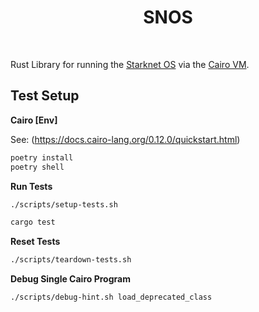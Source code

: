 <div align="center">
    <h1>SNOS</h1>
    <br>
</div>

Rust Library for running the [Starknet OS](https://hackmd.io/@pragma/ByP-iux1T) via the [Cairo VM](https://github.com/lambdaclass/cairo-vm).

## Test Setup

**Cairo [Env]**

See: (https://docs.cairo-lang.org/0.12.0/quickstart.html)

```bash
poetry install
poetry shell
```

**Run Tests**

```bash
./scripts/setup-tests.sh

cargo test
```

**Reset Tests**

```bash
./scripts/teardown-tests.sh
```

**Debug Single Cairo Program**

```bash
./scripts/debug-hint.sh load_deprecated_class
```
